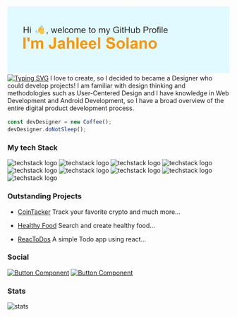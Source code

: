 ![header](/header.png)
[![Typing SVG](https://readme-typing-svg.demolab.com/?lines=I'm+Fullstack+Developer+and+...;UX/UI+and+Industrial+Designer)](https://git.io/typing-svg)
I love to create, so I decided to became a Designer who could develop projects!
I am familiar with design thinking and methodologies such as User-Centered Design and I have knowledge in Web Development and Android Development, so I have a broad overview of the entire digital product development process.
```javascript
const devDesigner = new Coffee();
devDesigner.doNotSleep();
```
### My tech Stack
![techstack logo](https://readme-components.vercel.app/api?component=logo&logo=Javascript&fill=faea05) ![techstack logo](https://readme-components.vercel.app/api?component=logo&logo=react&fill=61dbfb) ![techstack logo](https://readme-components.vercel.app/api?component=logo&logo=redux) ![techstack logo](https://readme-components.vercel.app/api?component=logo&logo=HTML5&fill=fa4a05)  ![techstack logo](https://readme-components.vercel.app/api?component=logo&logo=CSS3&fill=056bfa) 
![techstack logo](https://readme-components.vercel.app/api?component=logo&logo=Node.Js&fill=20bd04) ![techstack logo](https://readme-components.vercel.app/api?component=logo&logo=Express.Js&fill=0000) ![techstack logo](https://readme-components.vercel.app/api?component=logo&logo=MongoDB&fill=21fc63) ![techstack logo](https://readme-components.vercel.app/api?component=logo&logo=PostgreSQL&fill=3e84c9)

### Outstanding Projects
- [CoinTacker](https://github.com/PF-03/CoinTracker)
Track your favorite crypto and much more...

- [Healthy Food](https://github.com/Jahleels/PI-food-main)
Search and create healthy food...

- [ReacToDos](https://github.com/Jahleels/react-todos)
A simple Todo app using react...

### Social
[![Button Component](https://readme-components.vercel.app/api?component=button&text=Linkedin)](https://www.linkedin.com/in/jahleel-solano-101834206/)
[![Button Component](https://readme-components.vercel.app/api?component=button&text=Whatsapp&fill=25d366)](https://api.whatsapp.com/send?phone=573022994596)

### Stats
![stats](https://github-readme-stats.vercel.app/api/top-langs/?username=jahleels)

